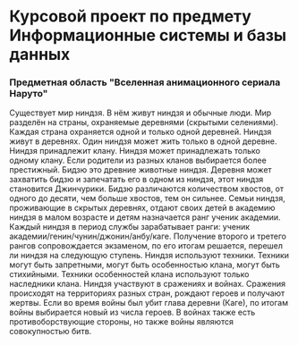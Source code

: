 # Курсовой проект по предмету Информационные системы и базы данных

### Предметная область "Вселенная анимационного сериала Наруто"

Существует мир ниндзя. В нём живут ниндзя и обычные люди. Мир разделён на страны, охраняемые деревнями (скрытыми селениями). Каждая страна охраняется одной и только одной деревней. Ниндзя живут в деревнях. Один ниндзя может жить только в одной деревне. Ниндзя принадлежит клану. Ниндзя может принадлежать только одному клану. Если родители из разных кланов выбирается более престижный. Бидзю это древние животные ниндзя. Деревня может захватить бидзю и запечатать его в одном из ниндзя, этот ниндзя становится Джинчурики. Бидзю различаются количеством хвостов, от одного до десяти, чем больше хвостов, тем он сильнее. Семьи ниндзя, проживающие в скрытых деревнях, отдают своих детей в академию ниндзя в малом возрасте и детям назначается ранг ученик академии. Каждый ниндзя в период службы зарабатывает ранги: ученик академии/генин/чунин/джонин/анбу/каге. Получение второго и третего рангов сопровождается экзаменом, по его итогам решается, перешел ли ниндзя на следующую ступень. Ниндзя используют техники. Техники могут быть запретными, могут быть особенностью клана, могут быть стихийными. Техники особенностей клана используют только наследники клана. Ниндзя участвуют в сражениях и войнах. Сражения происходят на территориях разных стран, рождают героев и получают жертвы. Если во время войны был убит глава деревни (Каге), по итогам войны выбирается новый из числа героев. В войнах также есть противоборствующие стороны, но также войны являются совокупностью битв.
